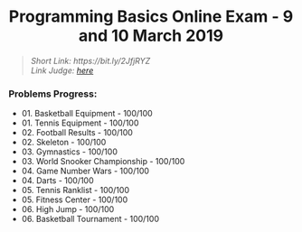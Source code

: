 <h1 align="center">Programming Basics Online Exam - 9 and 10 March 2019</h1>

<blockquote>
    <i>
        Short Link: https://bit.ly/2JfjRYZ
    </i>
    <br>
    <i>
        Link Judge: <a href="https://judge.softuni.bg/Contests/Practice/Index/1538#0">here</a>
    </i>
</blockquote>

<h3>Problems Progress:</h3>
<ul>
<li>
    01. Basketball Equipment - 100/100
</li>

<li>
    01. Tennis Equipment - 100/100
</li>

<li>
    02. Football Results - 100/100
</li>

<li>
    02. Skeleton - 100/100
</li>

<li>
    03. Gymnastics - 100/100
</li>

<li>
    03. World Snooker Championship - 100/100
</li>

<li>
    04. Game Number Wars - 100/100
</li>

<li>
    04. Darts - 100/100
</li>

<li>
    05. Tennis Ranklist - 100/100
</li>

<li>
    05. Fitness Center - 100/100
</li>

<li>
    06. High Jump - 100/100
</li>

<li>
    06. Basketball Tournament - 100/100
</li>
</ul>
